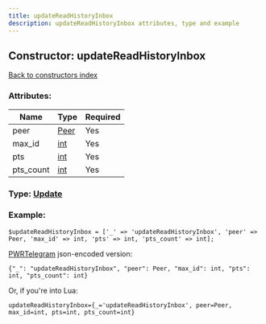 ```yaml
---
title: updateReadHistoryInbox
description: updateReadHistoryInbox attributes, type and example
---
```

## Constructor: updateReadHistoryInbox  
[Back to constructors index](index.md)



### Attributes:

| Name     |    Type       | Required |
|----------|---------------|----------|
|peer|[Peer](../types/Peer.md) | Yes|
|max\_id|[int](../types/int.md) | Yes|
|pts|[int](../types/int.md) | Yes|
|pts\_count|[int](../types/int.md) | Yes|



### Type: [Update](../types/Update.md)


### Example:

```
$updateReadHistoryInbox = ['_' => 'updateReadHistoryInbox', 'peer' => Peer, 'max_id' => int, 'pts' => int, 'pts_count' => int];
```  

[PWRTelegram](https://pwrtelegram.xyz) json-encoded version:

```
{"_": "updateReadHistoryInbox", "peer": Peer, "max_id": int, "pts": int, "pts_count": int}
```


Or, if you're into Lua:  


```
updateReadHistoryInbox={_='updateReadHistoryInbox', peer=Peer, max_id=int, pts=int, pts_count=int}

```


